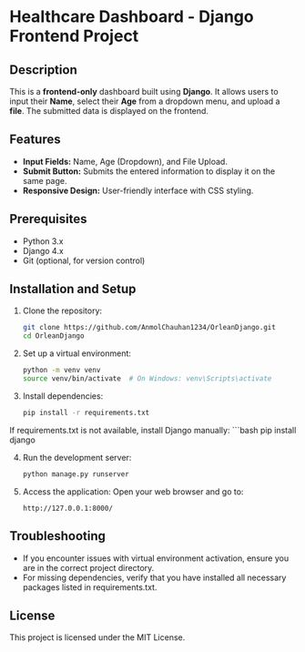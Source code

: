 # Healthcare Dashboard - Django Frontend Project

## Description
This is a **frontend-only** dashboard built using **Django**. It allows users to input their **Name**, select their **Age** from a dropdown menu, and upload a **file**. The submitted data is displayed on the frontend.

## Features
- **Input Fields:** Name, Age (Dropdown), and File Upload.
- **Submit Button:** Submits the entered information to display it on the same page.
- **Responsive Design:** User-friendly interface with CSS styling.

## Prerequisites
- Python 3.x
- Django 4.x
- Git (optional, for version control)

## Installation and Setup
1. Clone the repository:
   ```bash
   git clone https://github.com/AnmolChauhan1234/OrleanDjango.git
   cd OrleanDjango

2. Set up a virtual environment:
    ```bash
    python -m venv venv
    source venv/bin/activate  # On Windows: venv\Scripts\activate

3. Install dependencies:
    ```bash
    pip install -r requirements.txt

If requirements.txt is not available, install Django manually:
    ```bash
    pip install django

4. Run the development server:
    ```bash
    python manage.py runserver

5. Access the application: Open your web browser and go to:
    ```arduino
    http://127.0.0.1:8000/

## Troubleshooting
- If you encounter issues with virtual environment activation, ensure you are in the correct project directory.
- For missing dependencies, verify that you have installed all necessary packages listed in requirements.txt.

## License
This project is licensed under the MIT License.





